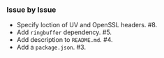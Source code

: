### Issue by Issue

 * Specify loction of UV and OpenSSL headers. #8.
 * Add `ringbuffer` dependency. #5.
 * Add description to `README.md`. #4.
 * Add a `package.json`. #3.
